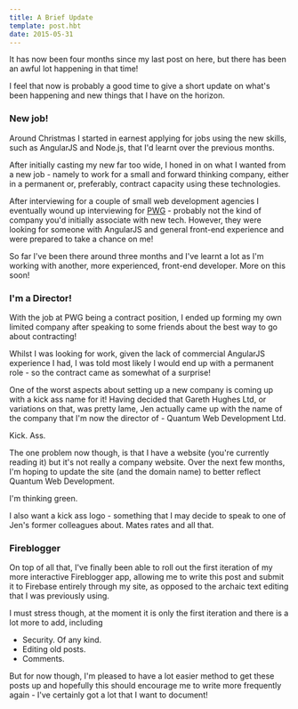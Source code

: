 ```yaml
---
title: A Brief Update
template: post.hbt
date: 2015-05-31
---
```

It has now been four months since my last post on here, but there has been an awful lot happening in that time!

I feel that now is probably a good time to give a short update on what's been happening and new things that I have on the horizon.

### New job!

Around Christmas I started in earnest applying for jobs using the new skills, such as AngularJS and Node.js, that I'd learnt over the previous months.

After initially casting my new far too wide, I honed in on what I wanted from a new job - namely to work for a small and forward thinking company, either in a permanent or, preferably, contract capacity using these technologies.

After interviewing for a couple of small web development agencies I eventually wound up interviewing for [PWG](http://www.thepwgroup.co.uk/) - probably not the kind of company you'd initially associate with new tech. However, they were looking for someone with AngularJS and general front-end experience and were prepared to take a chance on me!

So far I've been there around three months and I've learnt a lot as I'm working with another, more experienced, front-end developer. More on this soon!

### I'm a Director!

With the job at PWG being a contract position, I ended up forming my own limited company after speaking to some friends about the best way to go about contracting!

Whilst I was looking for work, given the lack of commercial AngularJS experience I had, I was told most likely I would end up with a permanent role - so the contract came as somewhat of a surprise!

One of the worst aspects about setting up a new company is coming up with a kick ass name for it! Having decided that Gareth Hughes Ltd, or variations on that, was pretty lame, Jen actually came up with the name of the company that I'm now the director of - Quantum Web Development Ltd.

Kick. Ass.

The one problem now though, is that I have a website (you're currently reading it) but it's not really a company website. Over the next few months, I'm hoping to update the site (and the domain name) to better reflect Quantum Web Development.

I'm thinking green.

I also want a kick ass logo - something that I may decide to speak to one of Jen's former colleagues about. Mates rates and all that.

### Fireblogger

On top of all that, I've finally been able to roll out the first iteration of my more interactive Fireblogger app, allowing me to write this post and submit it to Firebase entirely through my site, as opposed to the archaic text editing that I was previously using.

I must stress though, at the moment it is only the first iteration and there is a lot more to add, including

*   Security. Of any kind.
*   Editing old posts.
*   Comments.

But for now though, I'm pleased to have a lot easier method to get these posts up and hopefully this should encourage me to write more frequently again - I've certainly got a lot that I want to document!